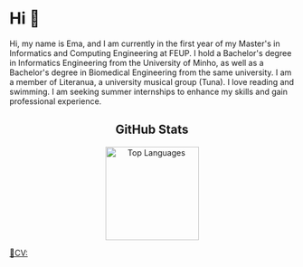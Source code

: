 # Hi 👋

Hi, my name is Ema, and I am currently in the first year of my Master's in Informatics and Computing Engineering at FEUP. I hold a Bachelor's degree in Informatics Engineering from the University of Minho, as well as a Bachelor's degree in Biomedical Engineering from the same university. I am a member of Literanua, a university musical group (Tuna). I love reading and swimming. I am seeking summer internships to enhance my skills and gain professional experience.

<section>
  <h2 align="center">GitHub Stats</h2>
  <p align="center">
    <img height="165px" alt="Top Languages" src="https://github-readme-stats.vercel.app/api/top-langs/?username=ema-12-martins&layout=compact&theme=transparent&langs_count=8&hide=Makefile,Cmake,jupyter%20notebook,Html,Pug,Dockerfile,TeX">
  </p>
</section>

[📄CV: ](https://github.com/ema-12-martins/documents/raw/main/cv.pdf)

